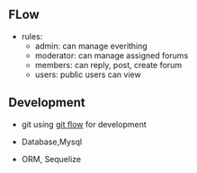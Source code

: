 ## FLow
* rules:
    * admin: can manage everithing
    * moderator: can manage assigned forums
    * members: can reply, post, create forum
    * users: public users can view

## Development

* git
using [git flow](https://nvie.com/posts/a-successful-git-branching-model/) for development 

* Database,Mysql

* ORM, Sequelize